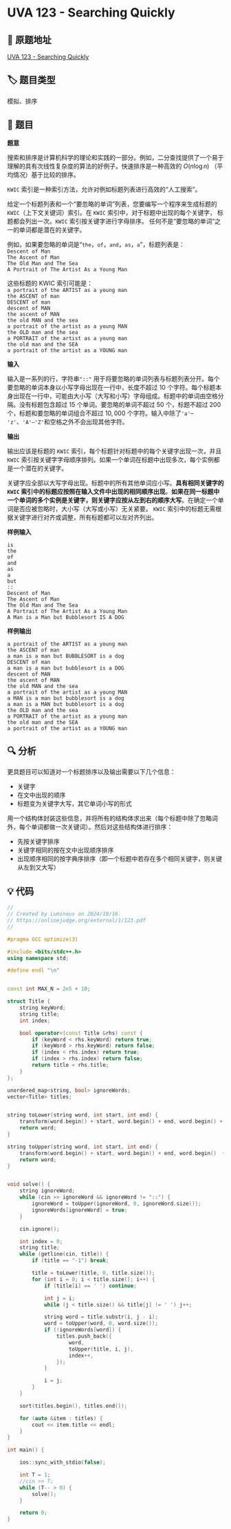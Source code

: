 # UVA 123 - Searching Quickly

## 🚀 原题地址

[UVA 123 - Searching Quickly](https://onlinejudge.org/external/1/123.pdf)

## 🏷️ 题目类型

模拟、排序


## 📜 题目


**题意**

搜索和排序是计算机科学的理论和实践的一部分。例如，二分查找提供了一个易于理解的具有次线性复杂度的算法的好例子。快速排序是一种高效的 $O(n \log{n})$
（平均情况）基于比较的排序。

`KWIC` 索引是一种索引方法，允许对例如标题列表进行高效的“人工搜索”。

给定一个标题列表和一个“要忽略的单词”列表，您要编写一个程序来生成标题的`KWIC`（上下文关键词）索引。在 `KWIC` 索引中，对于标题中出现的每个关键字，
标题都会列出一次。`KWIC` 索引按关键字进行字母排序。 任何不是“要忽略的单词”之一的单词都是潜在的关键字。

例如，如果要忽略的单词是“`the`，`of`，`and`，`as`，`a`”，标题列表是：
<br/>
`Descent of Man`
<br/>
`The Ascent of Man`
<br/>
`The Old Man and The Sea`
<br/>
`A Portrait of The Artist As a Young Man`
<br/>

这些标题的 KWIC 索引可能是：
<br/>
`a portrait of the ARTIST as a young man`
<br/>
`the ASCENT of man`
<br/>
`DESCENT of man`
<br/>
`descent of MAN`
<br/>
`the ascent of MAN`
<br/>
`the old MAN and the sea`
<br/>
`a portrait of the artist as a young MAN`
<br/>
`the OLD man and the sea`
<br/>
`a PORTRAIT of the artist as a young man`
<br/>
`the old man and the SEA`
<br/>
`a portrait of the artist as a YOUNG man`

**输入**

输入是一系列的行，字符串`"::"`
用于将要忽略的单词列表与标题列表分开。每个要忽略的单词本身以小写字母出现在一行中，长度不超过 $10$
个字符。每个标题本身出现在一行中，可能由大小写（大写和小写）字母组成。标题中的单词由空格分隔。没有标题包含超过 $15$
个单词。要忽略的单词不超过 $50$ 个，标题不超过 $200$ 个，标题和要忽略的单词组合不超过 $10,000$ 个字符。输入中除了`'a'`–
`'z'`、`'A'–'Z'`和空格之外不会出现其他字符。


**输出**

输出应该是标题的 `KWIC` 索引，每个标题针对标题中的每个关键字出现一次，并且 `KWIC`
索引按关键字字母顺序排列。如果一个单词在标题中出现多次，每个实例都是一个潜在的关键字。

关键字应全部以大写字母出现。标题中的所有其他单词应小写。**具有相同关键字的 `KWIC` 索引中的标题应按照在输入文件中出现的相同顺序出现**。**如果在同一标题中一个单词的多个实例是关键字，则关键字应按从左到右的顺序大写**。在确定一个单词是否应被忽略时，大小写（大写或小写）无关紧要。
`KWIC` 索引中的标题无需根据关键字进行对齐或调整，所有标题都可以左对齐列出。

**样例输入**

```text
is
the
of
and
as
a
but
::
Descent of Man
The Ascent of Man
The Old Man and The Sea
A Portrait of The Artist As a Young Man
A Man is a Man but Bubblesort IS A DOG
```

**样例输出**

```text
a portrait of the ARTIST as a young man
the ASCENT of man
a man is a man but BUBBLESORT is a dog
DESCENT of man
a man is a man but bubblesort is a DOG
descent of MAN
the ascent of MAN
the old MAN and the sea
a portrait of the artist as a young MAN
a MAN is a man but bubblesort is a dog
a man is a MAN but bubblesort is a dog
the OLD man and the sea
a PORTRAIT of the artist as a young man
the old man and the SEA
a portrait of the artist as a YOUNG man
```


## 🔍 分析

更具题目可以知道对一个标题排序以及输出需要以下几个信息：

- 关键字
- 在文中出现的顺序
- 标题变为关键字大写，其它单词小写的形式

用一个结构体封装这些信息，并将所有的结构体求出来（每个标题中除了忽略词外，每个单词都做一次关键词）。然后对这些结构体进行排序：

- 先按关键字排序
- 关键字相同的按在文中出现顺序排序
- 出现顺序相同的按字典序排序（即一个标题中若存在多个相同关键字，则关键从左到又大写）


## 💡 代码

```C++
//
// Created by Luminous on 2024/10/16.
// https://onlinejudge.org/external/1/123.pdf
//

#pragma GCC optimize(3)

#include <bits/stdc++.h>
using namespace std;

#define endl "\n"


const int MAX_N = 2e5 + 10;

struct Title {
    string keyWord;
    string title;
    int index;

    bool operator<(const Title &rhs) const {
        if (keyWord < rhs.keyWord) return true;
        if (keyWord > rhs.keyWord) return false;
        if (index < rhs.index) return true;
        if (index > rhs.index) return false;
        return title < rhs.title;
    }
};

unordered_map<string, bool> ignoreWords;
vector<Title> titles;


string toLower(string word, int start, int end) {
    transform(word.begin() + start, word.begin() + end, word.begin() + start, ::tolower);
    return word;
}

string toUpper(string word, int start, int end) {
    transform(word.begin() + start, word.begin() + end, word.begin()  + start, ::toupper);
    return word;
}


void solve() {
    string ignoreWord;
    while (cin >> ignoreWord && ignoreWord != "::") {
        ignoreWord = toUpper(ignoreWord, 0, ignoreWord.size());
        ignoreWords[ignoreWord] = true;
    }

    cin.ignore();

    int index = 0;
    string title;
    while (getline(cin, title)) {
        if (title == "-1") break;

        title = toLower(title, 0, title.size());
        for (int i = 0; i < title.size(); i++) {
            if (title[i] == ' ') continue;

            int j = i;
            while (j < title.size() && title[j] != ' ') j++;

            string word = title.substr(i, j - i);
            word = toUpper(word, 0, word.size());
            if (!ignoreWords[word]) {
                titles.push_back({
                    word,
                    toUpper(title, i, j),
                    index++,
                });
            }

            i = j;
        }
    }

    sort(titles.begin(), titles.end());

    for (auto &item : titles) {
        cout << item.title << endl;
    }
}

int main() {

    ios::sync_with_stdio(false);

    int T = 1;
    //cin >> T;
    while (T-- > 0) {
        solve();
    }

    return 0;
}
```

